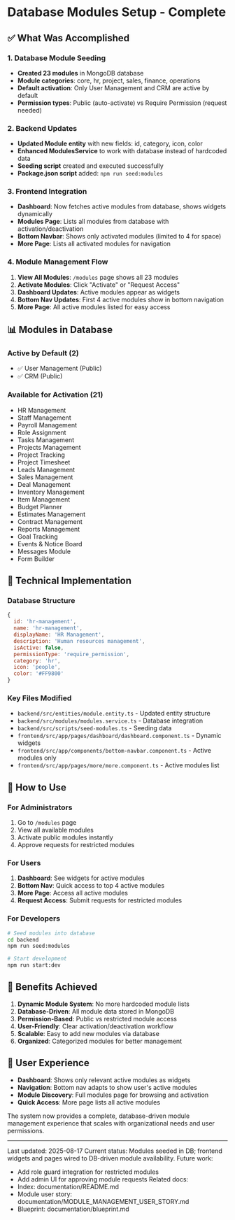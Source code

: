 # Database Modules Setup - Complete

## ✅ What Was Accomplished

### 1. Database Module Seeding
- **Created 23 modules** in MongoDB database
- **Module categories**: core, hr, project, sales, finance, operations
- **Default activation**: Only User Management and CRM are active by default
- **Permission types**: Public (auto-activate) vs Require Permission (request needed)

### 2. Backend Updates
- **Updated Module entity** with new fields: id, category, icon, color
- **Enhanced ModulesService** to work with database instead of hardcoded data
- **Seeding script** created and executed successfully
- **Package.json script** added: `npm run seed:modules`

### 3. Frontend Integration
- **Dashboard**: Now fetches active modules from database, shows widgets dynamically
- **Modules Page**: Lists all modules from database with activation/deactivation
- **Bottom Navbar**: Shows only activated modules (limited to 4 for space)
- **More Page**: Lists all activated modules for navigation

### 4. Module Management Flow
1. **View All Modules**: `/modules` page shows all 23 modules
2. **Activate Modules**: Click "Activate" or "Request Access" 
3. **Dashboard Updates**: Active modules appear as widgets
4. **Bottom Nav Updates**: First 4 active modules show in bottom navigation
5. **More Page**: All active modules listed for easy access

## 📊 Modules in Database

### Active by Default (2)
- ✅ User Management (Public)
- ✅ CRM (Public)

### Available for Activation (21)
- HR Management
- Staff Management  
- Payroll Management
- Role Assignment
- Tasks Management
- Projects Management
- Project Tracking
- Project Timesheet
- Leads Management
- Sales Management
- Deal Management
- Inventory Management
- Item Management
- Budget Planner
- Estimates Management
- Contract Management
- Reports Management
- Goal Tracking
- Events & Notice Board
- Messages Module
- Form Builder

## 🔧 Technical Implementation

### Database Structure
```javascript
{
  id: 'hr-management',
  name: 'hr-management', 
  displayName: 'HR Management',
  description: 'Human resources management',
  isActive: false,
  permissionType: 'require_permission',
  category: 'hr',
  icon: 'people',
  color: '#FF9800'
}
```

### Key Files Modified
- `backend/src/entities/module.entity.ts` - Updated entity structure
- `backend/src/modules/modules.service.ts` - Database integration
- `backend/src/scripts/seed-modules.ts` - Seeding data
- `frontend/src/app/pages/dashboard/dashboard.component.ts` - Dynamic widgets
- `frontend/src/app/components/bottom-navbar.component.ts` - Active modules only
- `frontend/src/app/pages/more/more.component.ts` - Active modules list

## 🚀 How to Use

### For Administrators
1. Go to `/modules` page
2. View all available modules
3. Activate public modules instantly
4. Approve requests for restricted modules

### For Users  
1. **Dashboard**: See widgets for active modules
2. **Bottom Nav**: Quick access to top 4 active modules
3. **More Page**: Access all active modules
4. **Request Access**: Submit requests for restricted modules

### For Developers
```bash
# Seed modules into database
cd backend
npm run seed:modules

# Start development
npm run start:dev
```

## 🎯 Benefits Achieved

1. **Dynamic Module System**: No more hardcoded module lists
2. **Database-Driven**: All module data stored in MongoDB
3. **Permission-Based**: Public vs restricted module access
4. **User-Friendly**: Clear activation/deactivation workflow
5. **Scalable**: Easy to add new modules via database
6. **Organized**: Categorized modules for better management

## 📱 User Experience

- **Dashboard**: Shows only relevant active modules as widgets
- **Navigation**: Bottom nav adapts to show user's active modules
- **Module Discovery**: Full modules page for browsing and activation
- **Quick Access**: More page lists all active modules

The system now provides a complete, database-driven module management experience that scales with organizational needs and user permissions.

---
Last updated: 2025-08-17
Current status: Modules seeded in DB; frontend widgets and pages wired to DB-driven module availability.
Future work:
- Add role guard integration for restricted modules
- Add admin UI for approving module requests
Related docs:
- Index: documentation/README.md
- Module user story: documentation/MODULE_MANAGEMENT_USER_STORY.md
- Blueprint: documentation/blueprint.md